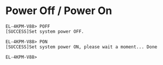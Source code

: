 # Power Off / Power On

```
EL-4KPM-V88> POFF
[SUCCESS]Set system power OFF.

EL-4KPM-V88> PON
[SUCCESS]Set system power ON, please wait a moment... Done

EL-4KPM-V88>
```
